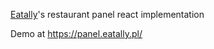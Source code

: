 [Eatally](https://eatally.pl)'s restaurant panel react implementation

Demo at https://panel.eatally.pl/
